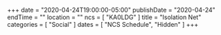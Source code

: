 +++
date = "2020-04-24T19:00:00-05:00"
publishDate = "2020-04-24"
endTime = ""
location = ""
ncs = [ "KA0LDG" ]
title = "Isolation Net"
categories = [ "Social" ]
dates = [ "NCS Schedule", "Hidden" ]
+++
